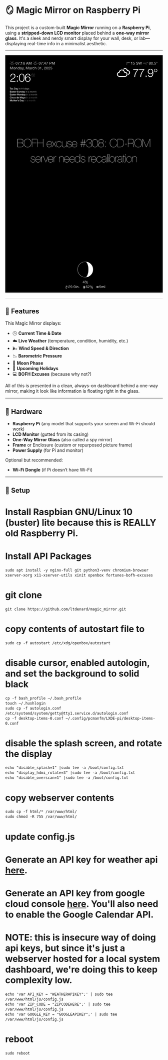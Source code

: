 # 🪞 Magic Mirror on Raspberry Pi

This project is a custom-built **Magic Mirror** running on a **Raspberry Pi**, using a **stripped-down LCD monitor** placed behind a **one-way mirror glass**. It's a sleek and nerdy smart display for your wall, desk, or lab—displaying real-time info in a minimalist aesthetic.

---

![Magic Mirror Screenshot](img/magic_mirror.png)

---

## 🧠 Features

This Magic Mirror displays:

- 🕒 **Current Time & Date**
- ☁️ **Live Weather** (temperature, condition, humidity, etc.)
- 🌬️ **Wind Speed & Direction**
- 📉 **Barometric Pressure**
- 🌙 **Moon Phase**
- 📅 **Upcoming Holidays**
- 💻 **BOFH Excuses** (because why not?)

All of this is presented in a clean, always-on dashboard behind a one-way mirror, making it look like information is floating right in the glass.

---

## 🧰 Hardware

- **Raspberry Pi** (any model that supports your screen and Wi-Fi should work)
- **LCD Monitor** (gutted from its casing)
- **One-Way Mirror Glass** (also called a spy mirror)
- **Frame** or Enclosure (custom or repurposed picture frame)
- **Power Supply** (for Pi and monitor)

Optional but recommended:
- **Wi-Fi Dongle** (if Pi doesn’t have Wi-Fi)

---

## 🔧 Setup

# Install Raspbian GNU/Linux 10 (buster) lite because this is **REALLY** old Raspberry Pi.
# Install API Packages
```
sudo apt install -y nginx-full git python3-venv chromium-browser xserver-xorg x11-xserver-utils xinit openbox fortunes-bofh-excuses
```

# git clone
```
git clone https://github.com/ltdenard/magic_mirror.git
```

# copy contents of autostart file to 
```
sudo cp -f autostart /etc/xdg/openbox/autostart
```

# disable cursor, enabled autologin, and set the background to solid black
```
cp -f bash_profile ~/.bash_profile
touch ~/.hushlogin
sudo cp -f autologin.conf /etc/systemd/system/getty@tty1.service.d/autologin.conf
cp -f desktop-items-0.conf ~/.config/pcmanfm/LXDE-pi/desktop-items-0.conf
```

# disable the splash screen, and rotate the display
```
echo "disable_splash=1" |sudo tee -a /boot/config.txt
echo "display_hdmi_rotate=3" |sudo tee -a /boot/config.txt
echo "disable_overscan=1" |sudo tee -a /boot/config.txt
```
# copy webserver contents
```
sudo cp -f html/* /var/www/html/
sudo chmod -R 755 /var/www/html/
```

# update config.js
# Generate an API key for weather api [here](https://www.weatherapi.com/).
# Generate an API key from google cloud console [here](https://console.cloud.google.com). You'll also need to enable the Google Calendar API.
# NOTE: this is insecure way of doing api keys, but since it's just a webserver hosted for a local system dashboard, we're doing this to keep complexity low.
```
echo 'var API_KEY = "WEATHERAPIKEY";' | sudo tee /var/www/html/js/config.js
echo 'var ZIP_CODE = "ZIPCODEHERE";' | sudo tee /var/www/html/js/config.js
echo 'var GOOGLE_KEY = "GOOGLEAPIKEY";' | sudo tee /var/www/html/js/config.js
```

# reboot
```
sudo reboot
```